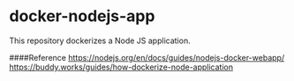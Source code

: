 # docker-nodejs-app
This repository dockerizes a Node JS application.

####Reference
https://nodejs.org/en/docs/guides/nodejs-docker-webapp/
https://buddy.works/guides/how-dockerize-node-application
